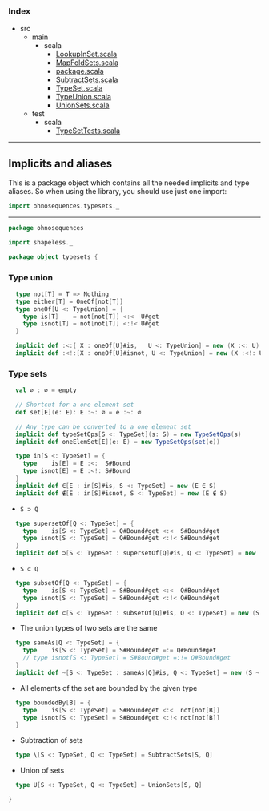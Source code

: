 ### Index

+ src
  + main
    + scala
      + [LookupInSet.scala](LookupInSet.md)
      + [MapFoldSets.scala](MapFoldSets.md)
      + [package.scala](package.md)
      + [SubtractSets.scala](SubtractSets.md)
      + [TypeSet.scala](TypeSet.md)
      + [TypeUnion.scala](TypeUnion.md)
      + [UnionSets.scala](UnionSets.md)
  + test
    + scala
      + [TypeSetTests.scala](../../test/scala/TypeSetTests.md)

------

## Implicits and aliases

This is a package object which contains all the needed implicits and type aliases. So when using the library, you should use just one import:

```scala
import ohnosequences.typesets._
```

------


```scala
package ohnosequences

import shapeless._

package object typesets {
```

### Type union

```scala
  type not[T] = T => Nothing
  type either[T] = OneOf[not[T]]
  type oneOf[U <: TypeUnion] = { 
    type is[T]    = not[not[T]] <:<  U#get
    type isnot[T] = not[not[T]] <:!< U#get
  }

  implicit def :<:[ X : oneOf[U]#is,   U <: TypeUnion] = new (X :<: U)
  implicit def :<!:[X : oneOf[U]#isnot, U <: TypeUnion] = new (X :<!: U)
```

### Type sets

```scala
  val ∅ : ∅ = empty

  // Shortcut for a one element set 
  def set[E](e: E): E :~: ∅ = e :~: ∅

  // Any type can be converted to a one element set
  implicit def typeSetOps[S <: TypeSet](s: S) = new TypeSetOps(s)
  implicit def oneElemSet[E](e: E) = new TypeSetOps(set(e))

  type in[S <: TypeSet] = { 
    type    is[E] = E :<:  S#Bound
    type isnot[E] = E :<!: S#Bound
  }
  implicit def ∈[E : in[S]#is, S <: TypeSet] = new (E ∈ S)
  implicit def ∉[E : in[S]#isnot, S <: TypeSet] = new (E ∉ S)
```

- `S ⊃ Q`

```scala
  type supersetOf[Q <: TypeSet] = { 
    type    is[S <: TypeSet] = Q#Bound#get <:<  S#Bound#get
    type isnot[S <: TypeSet] = Q#Bound#get <:!< S#Bound#get
  }
  implicit def ⊃[S <: TypeSet : supersetOf[Q]#is, Q <: TypeSet] = new (S ⊃ Q)
```

- `S ⊂ Q`

```scala
  type subsetOf[Q <: TypeSet] = { 
    type    is[S <: TypeSet] = S#Bound#get <:<  Q#Bound#get
    type isnot[S <: TypeSet] = S#Bound#get <:!< Q#Bound#get
  }
  implicit def ⊂[S <: TypeSet : subsetOf[Q]#is, Q <: TypeSet] = new (S ⊂ Q)
```

- The union types of two sets are the same

```scala
  type sameAs[Q <: TypeSet] = { 
    type    is[S <: TypeSet] = S#Bound#get =:= Q#Bound#get
    // type isnot[S <: TypeSet] = S#Bound#get =:!= Q#Bound#get
  }
  implicit def ~[S <: TypeSet : sameAs[Q]#is, Q <: TypeSet] = new (S ~ Q)
```

- All elements of the set are bounded by the given type

```scala
  type boundedBy[B] = { 
    type    is[S <: TypeSet] = S#Bound#get <:<  not[not[B]]
    type isnot[S <: TypeSet] = S#Bound#get <:!< not[not[B]]
  }
```

- Subtraction of sets

```scala
  type \[S <: TypeSet, Q <: TypeSet] = SubtractSets[S, Q]
```

- Union of sets

```scala
  type U[S <: TypeSet, Q <: TypeSet] = UnionSets[S, Q]

}

```

